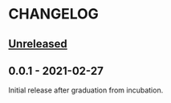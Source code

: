 # CHANGELOG

<a name="unreleased"></a>
## [Unreleased](https://github.com/teloscube/decaf-client-scala/compare/0.0.1...HEAD)

<a name="0.0.1"></a>
## 0.0.1 - 2021-02-27

Initial release after graduation from incubation.
